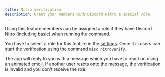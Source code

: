 ```yaml
---
title: Nitro verification
description: Grant your members with Discord Nitro a special role.
---
```


Using this feature members can be assigned a role if they have Discord Nitro (including basic) when running the command.

You have to select a role for this feature in the [settings](https://tomatenkuchen.com/dashboard/settings#nitroVerifyRole).
Once it is users can start the verification using the command `misc nitroverify`.

The app will reply to you with a message which you have to react on using an animated emoji.
If another user reacts onto the message, the verification is invalid and you don't receive the role.
